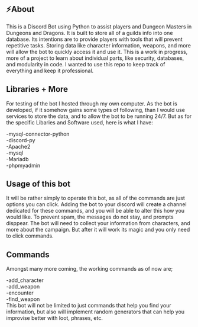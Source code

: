 ⚡About <br />
---
This is a Discord Bot using Python to assist players and Dungeon Masters in Dungeons and Dragons. It is built
to store all of a guilds info into one database. Its intentions are to provide players with tools that will 
prevent repetitive tasks. Storing data like character information, weapons, and more will allow the bot to
quickly access it and use it. This is a work in progress, more of a project to learn about individual parts,
like security, databases, and modularity in code. I wanted to use this repo to keep track of everything and
keep it professional.

Libraries + More
---
For testing of the bot I hosted through my own computer. As the bot is developed, if it somehow gains some
types of following, than I would use services to store the data, and to allow the bot to be running 24/7. 
But as for the specific Libaries and Software used, here is what I have:

-mysql-connector-python <br />
-discord-py <br />
-Apache2 <br />
-mysql <br />
-Mariadb <br />
-phpmyadmin <br />

Usage of this bot
---
It will be rather simply to operate this bot, as all of the commands are just options you can click. 
Adding the bot to your discord will create a channel dedicated for these commands, and you will be able
to alter this how you would like. To prevent spam, the messages do not stay, and prompts disppear. The 
bot will need to collect your information from characters, and more about the campaign. But after it will
work its magic and you only need to click commands.

Commands
---
Amongst many more coming, the working commands as of now are;

-add_character <br />
-add_weapon <br />
-encounter <br />
-find_weapon <br />
This bot will not be limited to just commands that help you find your information, but also will implement random
generators that can help you improvise better with loot, phrases, etc.
